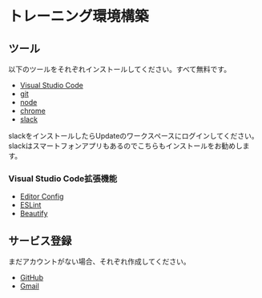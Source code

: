 # トレーニング環境構築

## ツール

以下のツールをそれぞれインストールしてください。すべて無料です。

- [Visual Studio Code](https://code.visualstudio.com/Download)
- [git](https://git-scm.com/)
- [node](https://nodejs.org/ja/download/)
- [chrome](https://support.google.com/chrome/answer/95346?co=GENIE.Platform%3DDesktop&amp;hl=ja)
- [slack](https://slack.com/downloads/)

slackをインストールしたらUpdateのワークスペースにログインしてください。slackはスマートフォンアプリもあるのでこちらもインストールをお勧めします。

### Visual Studio Code拡張機能

- [Editor Config](https://marketplace.visualstudio.com/items?itemName=EditorConfig.EditorConfig)
- [ESLint](https://marketplace.visualstudio.com/items?itemName=dbaeumer.vscode-eslint)
- [Beautify](https://marketplace.visualstudio.com/items?itemName=HookyQR.beautify)

## サービス登録

まだアカウントがない場合、それぞれ作成してください。

- [GitHub](https://github.com/)
- [Gmail](https://www.google.com/gmail/)